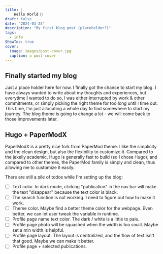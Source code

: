 ```yaml
---
title: |
    Hello World 🎉
draft: false
date: "2024-03-25"
description: "My first blog post (placeholder?)"
tags:
  - info
ShowToc: true
cover:
  image: images/post-cover.jpg
  caption: a post cover
---
```


## Finally started my blog
Just a place holder here for now. I finally got the chance to start my blog. I have always wanted to write about my thoughts and experiences, but everytime I wanted to do so, I was either interrupted by work & other commitments, or simply picking the right theme for too long until I time out. This time, I'm just allocating a whole day to find somewhere to start my journey. The blog theme is going to change a lot - we will come back to those improvements later.


## Hugo + PaperModX
PaperModX is a pretty nice fork from PaperMod theme. I like the simplicity and the clean design, but also the flexibility to customize it. Compared to the jekelly academic, Hugo is generally fast to build (so I chose Hugo); and compared to other themes, the PaperMod family is simply and clean, thus allowing me to customize it easily. 


There are still a pile of todos while I'm setting up the blog:
- [ ] Text color. In dark mode, clicking "publication" in the nav bar will make the text "disappear" because the text color is black.
- [ ] The search function is not working. I need to figure out how to make it work.
- [ ] Theme color. Maybe find a better theme color for the webpage. Even better, we can let user tweak the variable in runtime.
- [ ] Profile page name text color. The dark / white is a little to pale. 
- [ ] Profile page photo will be squashed when the width is too small. Maybe set a min width is helpful.
- [ ] Profile page layout. The layout is centralized, and the flow of text isn't that good. Maybe we can make it better.
- [ ] Profile page + selected publications. 
